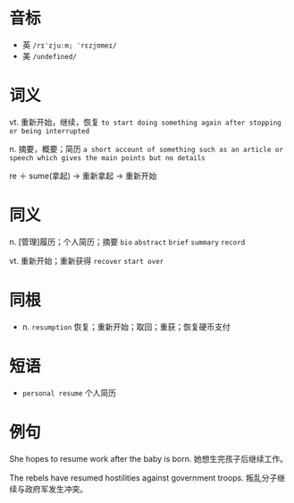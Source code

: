 # 音标

- 英 `/rɪˈzjuːm; ˈrɛzjʊmeɪ/`
- 美 `/undefined/`

# 词义

vt. 重新开始，继续，恢复
`to start doing something again after stopping or being interrupted`

n. 摘要，概要；简历
`a short account of something such as an article or speech which gives the main points but no details`



re ＋ sume(拿起) → 重新拿起 → 重新开始

# 同义

n. [管理]履历；个人简历；摘要
`bio` `abstract` `brief` `summary` `record`

vt. 重新开始；重新获得
`recover` `start over`

# 同根

- n. `resumption` 恢复；重新开始；取回；重获；恢复硬币支付

# 短语

- `personal resume` 个人简历

# 例句

She hopes to resume work after the baby is born.
她想生完孩子后继续工作。

The rebels have resumed hostilities against government troops.
叛乱分子继续与政府军发生冲突。


